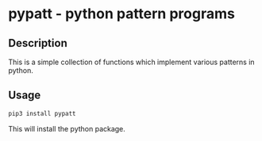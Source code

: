 # pypatt - python pattern programs

## Description
This is a simple collection of functions which implement various patterns in python.

## Usage
```bash
pip3 install pypatt
```
This will install the python package.